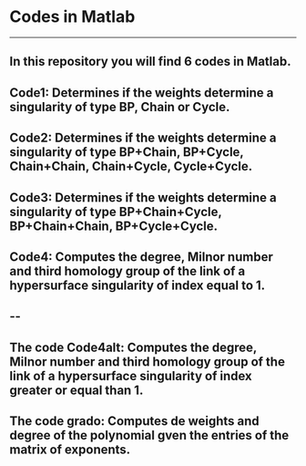 # Codes in Matlab
---
In this repository you will find 6 codes in Matlab.
--
Code1: Determines if the weights determine a singularity of type BP, Chain or Cycle.
--
Code2: Determines if the weights determine a singularity of type  BP+Chain, BP+Cycle, Chain+Chain, Chain+Cycle, Cycle+Cycle.
--
Code3: Determines if the weights determine a singularity of type BP+Chain+Cycle, BP+Chain+Chain, BP+Cycle+Cycle.
--
Code4: Computes the degree, Milnor number and third homology group of the link of a hypersurface singularity of index equal to 1.
--
--
--
The code Code4alt: Computes the degree, Milnor number and third homology group of the link of a hypersurface singularity of index greater or equal than 1.
--
The code grado: Computes de weights and degree of the polynomial gven the entries of the matrix of exponents.
--
